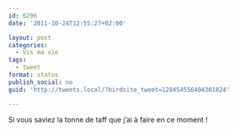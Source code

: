 ```yaml
---
id: 6296
date: '2011-10-24T12:55:27+02:00'

layout: post
categories:
  - Vis ma vie
tags:
  - tweet
format: status
publish_social: no
guid: 'http://tweets.local/?birdsite_tweet=128454556404301824'

---
```


Si vous saviez la tonne de taff que j’ai à faire en ce moment !